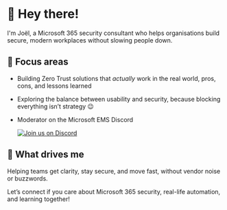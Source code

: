 # 👋 Hey there!

I'm Joël, a Microsoft 365 security consultant who helps organisations build secure, modern workplaces without slowing people down.

## 🚀 Focus areas
- Building Zero Trust solutions that *actually* work in the real world, pros, cons, and lessons learned
- Exploring the balance between usability and security, because blocking everything isn’t strategy 😉
- Moderator on the Microsoft EMS Discord
  
  [![Join us on Discord](https://img.shields.io/badge/Join%20us%20on-Discord-5865F2?logo=discord&logoColor=white&style=for-the-badge)](https://discord.gg/VBqRHKqNat)

## 🧩 What drives me
Helping teams get clarity, stay secure, and move fast, without vendor noise or buzzwords.

Let’s connect if you care about Microsoft 365 security, real-life automation, and learning together!
